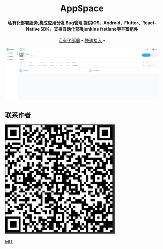 <div align='center'>

  <h1>AppSpace</h1>

  <h4>
    私有化部署服务,集成应用分发 Bug管理 提供iOS、Android、Flutter、React-Native SDK，支持自动化部署jenkins fastlane等丰富组件 
  </h4>

  <div>
    <a href="https://appspa.github.io/">私有化部署</a> •
    <a href="https://appspa.github.io/docs/developer-guide">快速接入</a> •
  </div>
</div>


![AppSpace Showcase](https://github.com/appspa/appspa.github.io/blob/main/static/img/app_distribute.png)

[//]: # (## 特性)

[//]: # ()
[//]: # (## 在线演示)

[//]: # ()
[//]: # (## 发布协议)
## 联系作者
![AppSpace Author](https://github.com/appspa/appspa.github.io/blob/main/static/img/qq.png)

[MIT][mit-link]


[app-space-ios-sdk]: https://github.com/appspa/app-space-ios-sdk
[app-space-android-sdk]: https://github.com/appspa/app-space-android-sdk
[fastlane-plugin-app-space]: https://github.com/appspa/fastlane-plugin-app-space
[mit-link]: https://github.com/appspa/app-space/blob/develop/CHANGELOG.md
